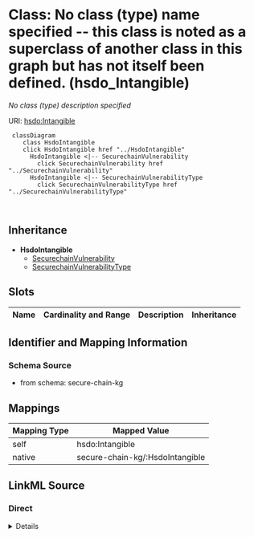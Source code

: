 

# Class: No class (type) name specified -- this class is noted as a superclass of another class in this graph but has not itself been defined. (hsdo_Intangible)


_No class (type) description specified_





URI: [hsdo:Intangible](http://schema.org/Intangible)






```mermaid
 classDiagram
    class HsdoIntangible
    click HsdoIntangible href "../HsdoIntangible"
      HsdoIntangible <|-- SecurechainVulnerability
        click SecurechainVulnerability href "../SecurechainVulnerability"
      HsdoIntangible <|-- SecurechainVulnerabilityType
        click SecurechainVulnerabilityType href "../SecurechainVulnerabilityType"
      
      
```





## Inheritance
* **HsdoIntangible**
    * [SecurechainVulnerability](../classes/SecurechainVulnerability.md)
    * [SecurechainVulnerabilityType](../classes/SecurechainVulnerabilityType.md)



## Slots

| Name | Cardinality and Range | Description | Inheritance |
| ---  | --- | --- | --- |









## Identifier and Mapping Information







### Schema Source


* from schema: secure-chain-kg




## Mappings

| Mapping Type | Mapped Value |
| ---  | ---  |
| self | hsdo:Intangible |
| native | secure-chain-kg/:HsdoIntangible |







## LinkML Source

<!-- TODO: investigate https://stackoverflow.com/questions/37606292/how-to-create-tabbed-code-blocks-in-mkdocs-or-sphinx -->

### Direct

<details>
```yaml
name: hsdo_Intangible
conforms_to: No schema conformance document specified
description: No class (type) description specified
title: No class (type) name specified -- this class is noted as a superclass of another
  class in this graph but has not itself been defined.
notes:
- Class with 0 occurrences.
from_schema: secure-chain-kg
rank: 1000
class_uri: hsdo:Intangible

```
</details>

### Induced

<details>
```yaml
name: hsdo_Intangible
conforms_to: No schema conformance document specified
description: No class (type) description specified
title: No class (type) name specified -- this class is noted as a superclass of another
  class in this graph but has not itself been defined.
notes:
- Class with 0 occurrences.
from_schema: secure-chain-kg
rank: 1000
class_uri: hsdo:Intangible

```
</details>